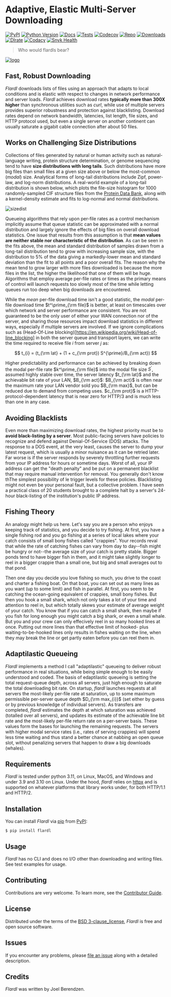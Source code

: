 # Adaptive, Elastic Multi-Server Downloading

[![PyPI](https://img.shields.io/pypi/v/flardl.svg)][pypi status]
[![Python Version](https://img.shields.io/pypi/pyversions/flardl)][pypi status]
[![Docs](https://img.shields.io/readthedocs/flardl/latest.svg?label=Read%20the%20Docs)][read the docs]
[![Tests](https://github.com/hydrationdynamics/flardl/workflows/Tests/badge.svg)][tests]
[![Codecov](https://codecov.io/gh/hydrationdynamics/flardl/branch/main/graph/badge.svg)][codecov]
[![Repo](https://img.shields.io/github/last-commit/hydrationdynamics/flardl)][repo]
[![Downloads](https://pepy.tech/badge/flardl)][downloads]
[![Dlrate](https://img.shields.io/pypi/dm/flardl)][dlrate]
[![Codacy](https://app.codacy.com/project/badge/Grade/5d86ff69c31d4f8d98ace806a21270dd)][codacy]
[![Snyk Health](https://snyk.io/advisor/python/flardl/badge.svg)][snyk]

[pypi status]: https://pypi.org/project/flardl/
[read the docs]: https://flardl.readthedocs.io/
[tests]: https://github.com/hydrationdynamics/flardl/actions?workflow=Tests
[codecov]: https://app.codecov.io/gh/hydrationdynamics/flardl
[repo]: https://github.com/hydrationdynamics/flardl
[downloads]: https://pepy.tech/project/flardl
[dlrate]: https://github.com/hydrationdynamics/flardl
[codacy]: https://www.codacy.com/gh/hydrationdynamics/flardl?utm_source=github.com&utm_medium=referral&utm_content=hydrationdynamics/zeigen&utm_campaign=Badge_Grade
[snyk]: https://snyk.io/advisor/python/flardl

> Who would flardls bear?

[![logo](https://raw.githubusercontent.com/hydrationdynamics/flardl/main/docs/_static/flardl_bear.png)][logo license]

[logo license]: https://raw.githubusercontent.com/hydrationdynamics/flardl/main/LICENSE.logo.txt

## Fast, Robust Downloading

_Flardl_ downloads lists of files using an approach that
adapts to local conditions and is elastic with respect
to changes in network performance and server loads.
_Flardl_ achieves download rates **typically more than
300X higher** than synchronous utilities such as _curl_,
while use of multiple servers provides superior robustness
and protection against blacklisting. Download rates depend
on network bandwidth, latencies, list length, file sizes,
and HTTP protocol used, but even a single server on another
continent can usually saturate a gigabit cable connection
after about 50 files.

## Works on Challenging Size Distributions

Collections of files generated by natural or human activity such
as natural-language writing, protein structure determination,
or genome sequencing tend to have **size distributions with
long tails**. Such distributions have more big files than
small files at a given size above or below the most-common (_modal_)
size. Analytical forms of long-tail distributions include Zipf,
power-law, and log-norm distributions. A real-world example of a
long-tail distribution is shown below, which plots the file-size
histogram for 1000 randomly-sampled CIF structure files from the
[Protein Data Bank](https://rcsb.org), along with a kernel-density
estimate and fits to log-normal and normal distributions.

![sizedist](https://raw.githubusercontent.com/hydrationdynamics/flardl/main/docs/_static/file_size_distribution.png)

Queueing algorithms that rely upon per-file rates as a
control mechanism implicitly assume that queue statistic
can be approximated with a normal distribution and largely
ignore the effects of big files on overall download
statistics. One issue that results from this assumption is
that **mean values are neither stable nor characteristic
of the distribution**. As can be seen in the fits above,
the mean and standard distribution of samples drawn from a
long-tail distribution tend to grow with increasing sample
size, with the distribution to 5% of the data giving a
markedly-lower mean and standard deviation than the fit to
all points and a poor overall fits. The reason why the mean
tend to grow larger with more files downloaded is because
the more files in the list, the higher the likelihood that
one of them will be huge. Algorithms that employ average
per-file rates or times as the primary means of control will
launch requests too slowly most of the time while letting
queues run too deep when big downloads are encountered.

While the _mean_ per-file download time isn't a good statistic,
the _modal_ per-file download time $t^\prime_{\rm file}$ is better,
at least on timescales over which network and server performance
are consistent. You are not guaranteed to be the only user of
either your WAN connection nor of the server, and sharing those
resources impact download statistics in different ways, especially
if multiple servers are involved. If we ignore complications such as
(Head-Of-Line blocking)[https://en.wikipedia.org/wiki/Head-of-line_blocking]
in both the server queue and transport layers, we can write the
time required to receive file $i$ from server $j$ as:

$$
  t_{i} = (t_{\rm lat} + (1 + c_{\rm prot}) S^{\prime}/B_{\rm act})
$$

Higher predictability and performance
can be achieved by breaking down the modal per-file rate
$k^\prime_{\rm file}$ into the modal file size $S^\prime$, assumed
highly stable over time, the server latency $t_{\rm lat}$ and
the achievable bit rate of your LAN, $B_{\rm act}$:
$B_{\rm act}$ is often near the maximum rate your LAN vendor sold
you $B_{\rm max}$, but can be reduced due to demand from
competing uses. $c_{\rm prot}$ is a HTTP-protocol-dependent
latency that is near zero for HTTP/3 and is much less than one
in any case.

## Avoiding Blacklists

Even more than maximizing download rates, the highest priority must
be to **avoid black-listing by a server**. Most public-facing servers
have policies to recognize and defend against Denial-Of-Service (DOS)
attacks. The response to a DOS event, at the very least, causes the
server to dump your latest request, which is usually a minor nuisance
as it can be retried later. Far worse is if the server responds by
severely throttling further requests from your IP address for hours
or sometime days. Worst of all, your IP address can get the "death
penalty" and be put on a permanent blacklist that may require manual
intervention for removal. You generally don't know thThe simplest
possibility of le trigger levels for these policies. Blacklisting
might not even be your personal fault, but a collective problem.
I have seen a practical class of 20 students brought to a complete
halt by a server's 24-hour black-listing of the institution's
public IP address.

## Fishing Theory

An analogy might help us here. Let's say you are a person who
enjoys keeping track of statistics, and you decide to try
fishing. At first, you have a single fishing rod and you go
fishing at a series of local lakes where your catch consists
of small bony fishes called "crappies". Your records reval
that while the rate of catching fishes can vary from day to
day--fish might be hungry or not--the average size of your
catch is pretty stable. Bigger ponds tend to have bigger fish
in them, and it might take slightly longer to reel in a bigger
crappie than a small one, but big and small averages out to
that pond.

Then one day you decide you love fishing so much, you drive
to the coast and charter a fishing boat. On that boat,
you can set out as many lines as you want (up to some limit)
and fish in parallel. At first, you seem to be catching the
ocean-going equivalent of crappies, small bony fishes. But
then you hook a small shark, which not only takes a lot of
your time and attention to reel in, but which totally skews
your estimate of average weight of your catch. You know that
if you can catch a small shark, then maybe if you fish for
long enough you might catch a big shark, or even a small whale.
But you and your crew can only effecively reel in so
many hooked lines at once. Putting out more lines than
that effective limit of hooked- plus waiting-to-be-hooked
lines only results in fishes waiting on the line, when they
may break the line or get partly eaten before you can reel
them in.

## Adaptilastic Queueing

_Flardl_ implements a method I call "adaptilastic"
queueing to deliver robust performance in real situations,
while being simple enough to be easily understood and coded.
The basis of edaptilastic queueing is setting the total
request-queue depth, across all servers, just high enough
to saturate the total downloading bit rate. On startup,
_flardl_ launches requests at all servers the most-likely
per-file rate at saturation, up to some maximum permissible
per-server queue depth $D_{\rm max_{i}}$ (set either by guess or
by previous knowledge of individual servers). As transfers are
completed, _flardl_ estimates the depth at which saturation
was achieved (totalled over all servers), and updates its
estimate of the achievable line bit rate and the most-likely
per-file return rate on a per-server basis. These values form
the bases for launching the remaining requests. The servers
with higher modal service rates (i.e., rates of serving
crappies) will spend less time waiting and thus stand a better
chance at nabbing an open queue slot, without penalizing servers
that happen to draw a big downloads (whales).

## Requirements

_Flardl_ is tested under python 3.11, on Linux, MacOS, and
Windows and under 3.9 and 3.10 on Linux. Under the hood,
_flardl_ relies on [httpx](https://www.python-httpx.org/) and is supported
on whatever platforms that library works under, for both HTTP/1.1
and HTTP/2.

## Installation

You can install _Flardl_ via [pip] from [PyPI]:

```console
$ pip install flardl
```

## Usage

_Flardl_ has no CLI and does no I/O other than downloading and writing
files. See test examples for usage.

## Contributing

Contributions are very welcome.
To learn more, see the [Contributor Guide].

## License

Distributed under the terms of the [BSD 3-clause_license][license],
_Flardl_ is free and open source software.

## Issues

If you encounter any problems,
please [file an issue] along with a detailed description.

## Credits

_Flardl_ was written by Joel Berendzen.

[pypi]: https://pypi.org/
[file an issue]: https://github.com/hydrationdynamics/flardl/issues
[pip]: https://pip.pypa.io/

<!-- github-only -->

[license]: https://github.com/hydrationdynamics/flardl/blob/main/LICENSE
[contributor guide]: https://github.com/hydrationdynamics/flardl/blob/main/CONTRIBUTING.md
